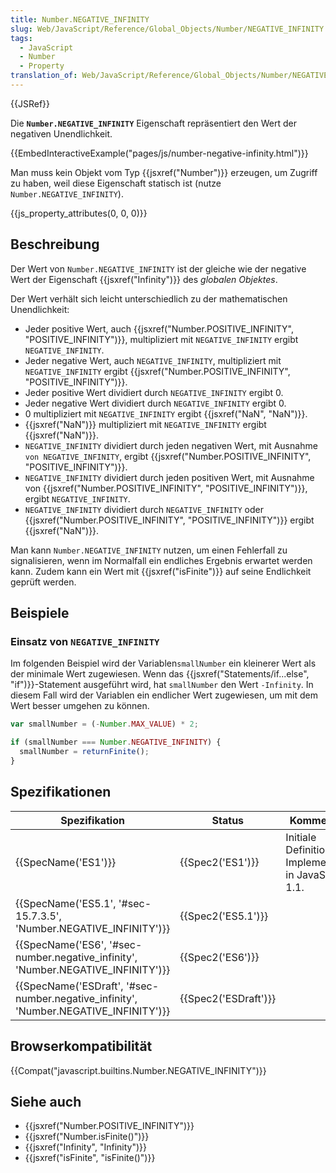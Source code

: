 ```yaml
---
title: Number.NEGATIVE_INFINITY
slug: Web/JavaScript/Reference/Global_Objects/Number/NEGATIVE_INFINITY
tags:
  - JavaScript
  - Number
  - Property
translation_of: Web/JavaScript/Reference/Global_Objects/Number/NEGATIVE_INFINITY
---
```

{{JSRef}}

Die **`Number.NEGATIVE_INFINITY`** Eigenschaft repräsentiert den Wert der negativen Unendlichkeit.

{{EmbedInteractiveExample("pages/js/number-negative-infinity.html")}}

Man muss kein Objekt vom Typ {{jsxref("Number")}} erzeugen, um Zugriff zu haben, weil diese Eigenschaft statisch ist (nutze `Number.NEGATIVE_INFINITY`).

{{js_property_attributes(0, 0, 0)}}

## Beschreibung

Der Wert von `Number.NEGATIVE_INFINITY` ist der gleiche wie der negative Wert der Eigenschaft {{jsxref("Infinity")}} des _globalen Objektes_.

Der Wert verhält sich leicht unterschiedlich zu der mathematischen Unendlichkeit:

- Jeder positive Wert, auch {{jsxref("Number.POSITIVE_INFINITY", "POSITIVE_INFINITY")}}, multipliziert mit `NEGATIVE_INFINITY` ergibt `NEGATIVE_INFINITY`.
- Jeder negative Wert, auch `NEGATIVE_INFINITY`, multipliziert mit `NEGATIVE_INFINITY` ergibt {{jsxref("Number.POSITIVE_INFINITY", "POSITIVE_INFINITY")}}.
- Jeder positive Wert dividiert durch `NEGATIVE_INFINITY` ergibt 0.
- Jeder negative Wert dividiert durch `NEGATIVE_INFINITY` ergibt 0.
- 0 multipliziert mit `NEGATIVE_INFINITY` ergibt {{jsxref("NaN", "NaN")}}.
- {{jsxref("NaN")}} multipliziert mit `NEGATIVE_INFINITY` ergibt {{jsxref("NaN")}}.
- `NEGATIVE_INFINITY` dividiert durch jeden negativen Wert, mit Ausnahme `von NEGATIVE_INFINITY`, ergibt {{jsxref("Number.POSITIVE_INFINITY", "POSITIVE_INFINITY")}}.
- `NEGATIVE_INFINITY` dividiert durch jeden positiven Wert, mit Ausnahme von {{jsxref("Number.POSITIVE_INFINITY", "POSITIVE_INFINITY")}}, ergibt `NEGATIVE_INFINITY`.
- `NEGATIVE_INFINITY` dividiert durch `NEGATIVE_INFINITY` oder {{jsxref("Number.POSITIVE_INFINITY", "POSITIVE_INFINITY")}} ergibt {{jsxref("NaN")}}.

Man kann `Number.NEGATIVE_INFINITY` nutzen, um einen Fehlerfall zu signalisieren, wenn im Normalfall ein endliches Ergebnis erwartet werden kann. Zudem kann ein Wert mit {{jsxref("isFinite")}} auf seine Endlichkeit geprüft werden.

## Beispiele

### Einsatz von `NEGATIVE_INFINITY`

Im folgenden Beispiel wird der Variablen`smallNumber` ein kleinerer Wert als der minimale Wert zugewiesen. Wenn das {{jsxref("Statements/if...else", "if")}}-Statement ausgeführt wird, hat `smallNumber` den Wert `-Infinity`. In diesem Fall wird der Variablen ein endlicher Wert zugewiesen, um mit dem Wert besser umgehen zu können.

```js
var smallNumber = (-Number.MAX_VALUE) * 2;

if (smallNumber === Number.NEGATIVE_INFINITY) {
  smallNumber = returnFinite();
}
```

## Spezifikationen

| Spezifikation                                                                                                    | Status                       | Kommentar                                             |
| ---------------------------------------------------------------------------------------------------------------- | ---------------------------- | ----------------------------------------------------- |
| {{SpecName('ES1')}}                                                                                         | {{Spec2('ES1')}}         | Initiale Definition. Implementiert in JavaScript 1.1. |
| {{SpecName('ES5.1', '#sec-15.7.3.5', 'Number.NEGATIVE_INFINITY')}}                         | {{Spec2('ES5.1')}}     |                                                       |
| {{SpecName('ES6', '#sec-number.negative_infinity', 'Number.NEGATIVE_INFINITY')}}     | {{Spec2('ES6')}}         |                                                       |
| {{SpecName('ESDraft', '#sec-number.negative_infinity', 'Number.NEGATIVE_INFINITY')}} | {{Spec2('ESDraft')}} |                                                       |

## Browserkompatibilität

{{Compat("javascript.builtins.Number.NEGATIVE_INFINITY")}}

## Siehe auch

- {{jsxref("Number.POSITIVE_INFINITY")}}
- {{jsxref("Number.isFinite()")}}
- {{jsxref("Infinity", "Infinity")}}
- {{jsxref("isFinite", "isFinite()")}}
